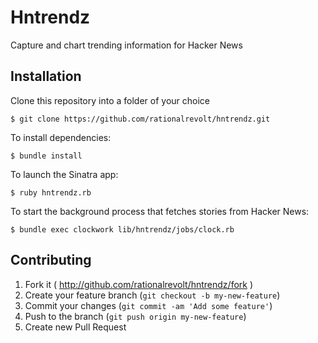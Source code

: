 # Hntrendz

Capture and chart trending information for Hacker News

## Installation

Clone this repository into a folder of your choice

    $ git clone https://github.com/rationalrevolt/hntrendz.git

To install dependencies:

    $ bundle install

To launch the Sinatra app:

    $ ruby hntrendz.rb

To start the background process that fetches stories from Hacker News:

    $ bundle exec clockwork lib/hntrendz/jobs/clock.rb

## Contributing

1. Fork it ( http://github.com/rationalrevolt/hntrendz/fork )
2. Create your feature branch (`git checkout -b my-new-feature`)
3. Commit your changes (`git commit -am 'Add some feature'`)
4. Push to the branch (`git push origin my-new-feature`)
5. Create new Pull Request
